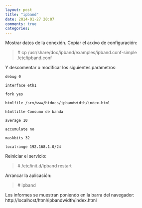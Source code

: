```yaml
---
layout: post
title: "ipband"
date: 2014-01-27 20:07
comments: true
categories: 
---
```

Mostrar datos de la conexión. Copiar el arxivo de configuración:

>\# cp /usr/share/doc/ipband/examples/ipband.conf-simple /etc/ipband.conf

Y descomentar o modificar los siguientes parámetros:

	debug 0

	interface eth1

	fork yes

	htmlfile /srv/www/htdocs/ipbandwidth/index.html

	htmltitle Consumo de banda

	average 10

	accumulate no

	maskbits 32

	localrange 192.168.1.0/24

Reiniciar el servicio:

>\# /etc/init.d/ipband restart

Arrancar la aplicación:

>\# ipband

Los informes se muestran poniendo en la barra del navegador: http://localhost/html/ipbandwidth/index.html

